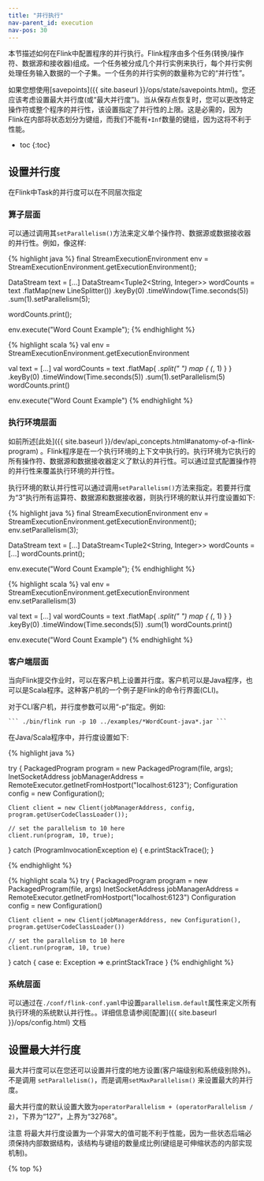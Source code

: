 ```yaml
---
title: "并行执行"
nav-parent_id: execution
nav-pos: 30
---
```

<!--
Licensed to the Apache Software Foundation (ASF) under one
or more contributor license agreements.  See the NOTICE file
distributed with this work for additional information
regarding copyright ownership.  The ASF licenses this file
to you under the Apache License, Version 2.0 (the
"License"); you may not use this file except in compliance
with the License.  You may obtain a copy of the License at

  http://www.apache.org/licenses/LICENSE-2.0

Unless required by applicable law or agreed to in writing,
software distributed under the License is distributed on an
"AS IS" BASIS, WITHOUT WARRANTIES OR CONDITIONS OF ANY
KIND, either express or implied.  See the License for the
specific language governing permissions and limitations
under the License.
-->

本节描述如何在Flink中配置程序的并行执行。Flink程序由多个任务(转换/操作符、数据源和接收器)组成。一个任务被分成几个并行实例来执行，每个并行实例处理任务输入数据的一个子集。一个任务的并行实例的数量称为它的“并行性”。

如果您想使用[savepoints]({{ site.baseurl }}/ops/state/savepoints.html)。您还应该考虑设置最大并行度(或“最大并行度”)。当从保存点恢复时，您可以更改特定操作符或整个程序的并行性，该设置指定了并行性的上限。这是必需的，因为Flink在内部将状态划分为键组，而我们不能有`+Inf`数量的键组，因为这将不利于性能。

* toc
{:toc}

## 设置并行度

在Flink中Task的并行度可以在不同层次指定

### 算子层面

可以通过调用其`setParallelism()`方法来定义单个操作符、数据源或数据接收器的并行性。例如，像这样:

<div class="codetabs" markdown="1">
<div data-lang="java" markdown="1">
{% highlight java %}
final StreamExecutionEnvironment env = StreamExecutionEnvironment.getExecutionEnvironment();

DataStream<String> text = [...]
DataStream<Tuple2<String, Integer>> wordCounts = text
    .flatMap(new LineSplitter())
    .keyBy(0)
    .timeWindow(Time.seconds(5))
    .sum(1).setParallelism(5);

wordCounts.print();

env.execute("Word Count Example");
{% endhighlight %}
</div>
<div data-lang="scala" markdown="1">
{% highlight scala %}
val env = StreamExecutionEnvironment.getExecutionEnvironment

val text = [...]
val wordCounts = text
    .flatMap{ _.split(" ") map { (_, 1) } }
    .keyBy(0)
    .timeWindow(Time.seconds(5))
    .sum(1).setParallelism(5)
wordCounts.print()

env.execute("Word Count Example")
{% endhighlight %}
</div>
</div>

### 执行环境层面

如前所述[此处]({{ site.baseurl }}/dev/api_concepts.html#anatomy-of-a-flink-program) 。Flink程序是在一个执行环境的上下文中执行的。执行环境为它执行的所有操作符、数据源和数据接收器定义了默认的并行性。可以通过显式配置操作符的并行性来覆盖执行环境的并行性。

执行环境的默认并行性可以通过调用`setParallelism()`方法来指定。若要并行度为“3”执行所有运算符、数据源和数据接收器，则执行环境的默认并行度设置如下:

<div class="codetabs" markdown="1">
<div data-lang="java" markdown="1">
{% highlight java %}
final StreamExecutionEnvironment env = StreamExecutionEnvironment.getExecutionEnvironment();
env.setParallelism(3);

DataStream<String> text = [...]
DataStream<Tuple2<String, Integer>> wordCounts = [...]
wordCounts.print();

env.execute("Word Count Example");
{% endhighlight %}
</div>
<div data-lang="scala" markdown="1">
{% highlight scala %}
val env = StreamExecutionEnvironment.getExecutionEnvironment
env.setParallelism(3)

val text = [...]
val wordCounts = text
    .flatMap{ _.split(" ") map { (_, 1) } }
    .keyBy(0)
    .timeWindow(Time.seconds(5))
    .sum(1)
wordCounts.print()

env.execute("Word Count Example")
{% endhighlight %}
</div>
</div>

### 客户端层面



当向Flink提交作业时，可以在客户机上设置并行度。客户机可以是Java程序，也可以是Scala程序。这种客户机的一个例子是Flink的命令行界面(CLI)。

对于CLI客户机，并行度参数可以用“-p”指定。例如:

    ``` ./bin/flink run -p 10 ../examples/*WordCount-java*.jar ```


在Java/Scala程序中，并行度设置如下:

<div class="codetabs" markdown="1">
<div data-lang="java" markdown="1">
{% highlight java %}

try {
    PackagedProgram program = new PackagedProgram(file, args);
    InetSocketAddress jobManagerAddress = RemoteExecutor.getInetFromHostport("localhost:6123");
    Configuration config = new Configuration();

    Client client = new Client(jobManagerAddress, config, program.getUserCodeClassLoader());

    // set the parallelism to 10 here
    client.run(program, 10, true);

} catch (ProgramInvocationException e) {
    e.printStackTrace();
}

{% endhighlight %}
</div>
<div data-lang="scala" markdown="1">
{% highlight scala %}
try {
    PackagedProgram program = new PackagedProgram(file, args)
    InetSocketAddress jobManagerAddress = RemoteExecutor.getInetFromHostport("localhost:6123")
    Configuration config = new Configuration()

    Client client = new Client(jobManagerAddress, new Configuration(), program.getUserCodeClassLoader())

    // set the parallelism to 10 here
    client.run(program, 10, true)

} catch {
    case e: Exception => e.printStackTrace
}
{% endhighlight %}
</div>
</div>


### 系统层面


可以通过在`./conf/flink-conf.yaml`中设置`parallelism.default`属性来定义所有执行环境的系统默认并行性。。详细信息请参阅[配置]({{ site.baseurl }}/ops/config.html) 文档

## 设置最大并行度

最大并行度可以在您还可以设置并行度的地方设置(客户端级别和系统级别除外)。不是调用 `setParallelism()`，而是调用`setMaxParallelism()` 来设置最大的并行度。

最大并行度的默认设置大致为`operatorParallelism + (operatorParallelism / 2)`，下界为“127”，上界为“32768”。

<span class="label label-danger">注意</span>
将最大并行度设置为一个非常大的值可能不利于性能，因为一些状态后端必须保持内部数据结构，该结构与键组的数量成比例(键组是可伸缩状态的内部实现机制)。

{% top %}
